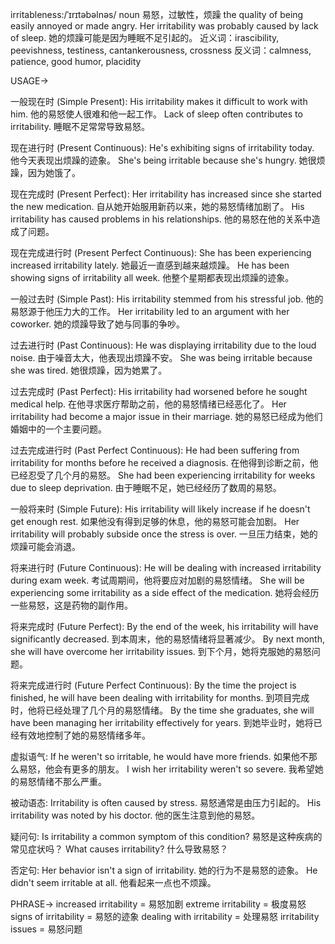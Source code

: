 irritableness:/ˈɪrɪtəbəlnəs/
noun
易怒，过敏性，烦躁
the quality of being easily annoyed or made angry.
Her irritability was probably caused by lack of sleep. 她的烦躁可能是因为睡眠不足引起的。
近义词：irascibility, peevishness, testiness, cantankerousness, crossness
反义词：calmness, patience, good humor, placidity

USAGE->

一般现在时 (Simple Present):
His irritability makes it difficult to work with him. 他的易怒使人很难和他一起工作。
Lack of sleep often contributes to irritability. 睡眠不足常常导致易怒。


现在进行时 (Present Continuous):
He's exhibiting signs of irritability today. 他今天表现出烦躁的迹象。
She's being irritable because she's hungry. 她很烦躁，因为她饿了。


现在完成时 (Present Perfect):
Her irritability has increased since she started the new medication.  自从她开始服用新药以来，她的易怒情绪加剧了。
His irritability has caused problems in his relationships. 他的易怒在他的关系中造成了问题。


现在完成进行时 (Present Perfect Continuous):
She has been experiencing increased irritability lately. 她最近一直感到越来越烦躁。
He has been showing signs of irritability all week. 他整个星期都表现出烦躁的迹象。


一般过去时 (Simple Past):
His irritability stemmed from his stressful job. 他的易怒源于他压力大的工作。
Her irritability led to an argument with her coworker. 她的烦躁导致了她与同事的争吵。


过去进行时 (Past Continuous):
He was displaying irritability due to the loud noise. 由于噪音太大，他表现出烦躁不安。
She was being irritable because she was tired. 她很烦躁，因为她累了。


过去完成时 (Past Perfect):
His irritability had worsened before he sought medical help. 在他寻求医疗帮助之前，他的易怒情绪已经恶化了。
Her irritability had become a major issue in their marriage. 她的易怒已经成为他们婚姻中的一个主要问题。


过去完成进行时 (Past Perfect Continuous):
He had been suffering from irritability for months before he received a diagnosis. 在他得到诊断之前，他已经忍受了几个月的易怒。
She had been experiencing irritability for weeks due to sleep deprivation. 由于睡眠不足，她已经经历了数周的易怒。


一般将来时 (Simple Future):
His irritability will likely increase if he doesn't get enough rest. 如果他没有得到足够的休息，他的易怒可能会加剧。
Her irritability will probably subside once the stress is over. 一旦压力结束，她的烦躁可能会消退。


将来进行时 (Future Continuous):
He will be dealing with increased irritability during exam week. 考试周期间，他将要应对加剧的易怒情绪。
She will be experiencing some irritability as a side effect of the medication. 她将会经历一些易怒，这是药物的副作用。


将来完成时 (Future Perfect):
By the end of the week, his irritability will have significantly decreased. 到本周末，他的易怒情绪将显著减少。
By next month, she will have overcome her irritability issues. 到下个月，她将克服她的易怒问题。


将来完成进行时 (Future Perfect Continuous):
By the time the project is finished, he will have been dealing with irritability for months. 到项目完成时，他将已经处理了几个月的易怒情绪。
By the time she graduates, she will have been managing her irritability effectively for years. 到她毕业时，她将已经有效地控制了她的易怒情绪多年。


虚拟语气:
If he weren't so irritable, he would have more friends. 如果他不那么易怒，他会有更多的朋友。
I wish her irritability weren't so severe. 我希望她的易怒情绪不那么严重。


被动语态:
Irritability is often caused by stress. 易怒通常是由压力引起的。
His irritability was noted by his doctor. 他的医生注意到他的易怒。


疑问句:
Is irritability a common symptom of this condition? 易怒是这种疾病的常见症状吗？
What causes irritability? 什么导致易怒？


否定句:
Her behavior isn't a sign of irritability. 她的行为不是易怒的迹象。
He didn't seem irritable at all. 他看起来一点也不烦躁。


PHRASE->
increased irritability = 易怒加剧
extreme irritability = 极度易怒
signs of irritability = 易怒的迹象
dealing with irritability = 处理易怒
irritability issues = 易怒问题
